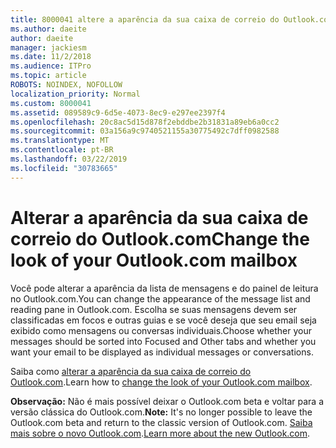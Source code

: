 ```yaml
---
title: 8000041 altere a aparência da sua caixa de correio do Outlook.com
ms.author: daeite
author: daeite
manager: jackiesm
ms.date: 11/2/2018
ms.audience: ITPro
ms.topic: article
ROBOTS: NOINDEX, NOFOLLOW
localization_priority: Normal
ms.custom: 8000041
ms.assetid: 089589c9-6d5e-4073-8ec9-e297ee2397f4
ms.openlocfilehash: 20c8ac5d15d878f2ebddbe2b31831a89eb6a0cc2
ms.sourcegitcommit: 03a156a9c9740521155a30775492c7dff0982588
ms.translationtype: MT
ms.contentlocale: pt-BR
ms.lasthandoff: 03/22/2019
ms.locfileid: "30783665"
---
```

# <a name="change-the-look-of-your-outlookcom-mailbox"></a><span data-ttu-id="df717-102">Alterar a aparência da sua caixa de correio do Outlook.com</span><span class="sxs-lookup"><span data-stu-id="df717-102">Change the look of your Outlook.com mailbox</span></span>

<span data-ttu-id="df717-103">Você pode alterar a aparência da lista de mensagens e do painel de leitura no Outlook.com.</span><span class="sxs-lookup"><span data-stu-id="df717-103">You can change the appearance of the message list and reading pane in Outlook.com.</span></span> <span data-ttu-id="df717-104">Escolha se suas mensagens devem ser classificadas em focos e outras guias e se você deseja que seu email seja exibido como mensagens ou conversas individuais.</span><span class="sxs-lookup"><span data-stu-id="df717-104">Choose whether your messages should be sorted into Focused and Other tabs and whether you want your email to be displayed as individual messages or conversations.</span></span>
  
<span data-ttu-id="df717-105">Saiba como [alterar a aparência da sua caixa de correio do Outlook.com](https://go.microsoft.com/fwlink/p/?linkid=2001401&amp;clcid=0x409).</span><span class="sxs-lookup"><span data-stu-id="df717-105">Learn how to [change the look of your Outlook.com mailbox](https://go.microsoft.com/fwlink/p/?linkid=2001401&amp;clcid=0x409).</span></span>
  
 <span data-ttu-id="df717-106">**Observação:** Não é mais possível deixar o Outlook.com beta e voltar para a versão clássica do Outlook.com.</span><span class="sxs-lookup"><span data-stu-id="df717-106">**Note:** It's no longer possible to leave the Outlook.com beta and return to the classic version of Outlook.com.</span></span> <span data-ttu-id="df717-107">[Saiba mais sobre o novo Outlook.com](https://go.microsoft.com/fwlink/p/?linkid=874356).</span><span class="sxs-lookup"><span data-stu-id="df717-107">[Learn more about the new Outlook.com](https://go.microsoft.com/fwlink/p/?linkid=874356).</span></span>
  

